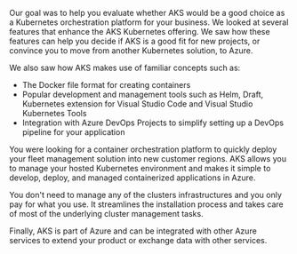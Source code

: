 Our goal was to help you evaluate whether AKS would be a good choice as a Kubernetes orchestration platform for your business. We looked at several features that enhance the AKS Kubernetes offering. We saw how these features can help you decide if AKS is a good fit for new projects, or convince you to move from another Kubernetes solution, to Azure.

We also saw how AKS makes use of familiar concepts such as:

- The Docker file format for creating containers
- Popular development and management tools such as Helm, Draft, Kubernetes extension for Visual Studio Code and Visual Studio Kubernetes Tools
- Integration with Azure DevOps Projects to simplify setting up a DevOps pipeline for your application

You were looking for a container orchestration platform to quickly deploy your fleet management solution into new customer regions. AKS allows you to manage your hosted Kubernetes environment and makes it simple to develop, deploy, and managed containerized applications in Azure.

You don't need to manage any of the clusters infrastructures and you only pay for what you use. It streamlines the installation process and takes care of most of the underlying cluster management tasks.

Finally, AKS is part of Azure and can be integrated with other Azure services to extend your product or exchange data with other services.
